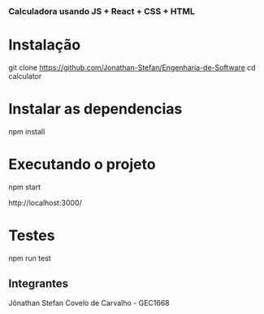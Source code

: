 ### Calculadora usando JS + React + CSS + HTML

# Instalação
git clone https://github.com/Jonathan-Stefan/Engenharia-de-Software
cd calculator

# Instalar as dependencias

npm install

# Executando o projeto

npm start

http://localhost:3000/

# Testes

npm run test

## Integrantes

Jônathan Stefan Covelo de Carvalho - GEC1668 